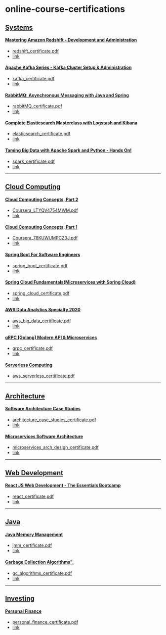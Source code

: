 # online-course-certifications

## <u>Systems</u>

#### [Mastering Amazon Redshift - Development and Administration](https://www.udemy.com/course/redshift-aws-amazon-development-administration-analytics-datawarehouse/)
  - [redshift_certificate.pdf](/redshift_certificate.pdf)
  - [link](https://udemy.com/certificate/UC-5d47d46d-00cc-4847-b0bf-0f78fc4cb9fa/)

#### [Apache Kafka Series - Kafka Cluster Setup & Administration](https://www.udemy.com/course/kafka-cluster-setup/)
  - [kafka_certificate.pdf](/kafka_certificate.pdf)
  - [link](https://udemy.com/certificate/UC-1b5597eb-8386-46d6-b70c-f6fe2f9ff53c)

#### [RabbitMQ: Asynchronous Messaging with Java and Spring](https://www.udemy.com/course/learn-rabbitmq-asynchronous-messaging-with-java-and-spring/)
  - [rabbitMQ_certificate.pdf](/rabbitMQ_certificate.pdf)
  - [link](https://udemy.com/certificate/UC-173690d5-558e-488a-89a0-e6639aef8b3b/)

#### [Complete Elasticsearch Masterclass with Logstash and Kibana](https://www.udemy.com/course/complete-elasticsearch-masterclass-with-kibana-and-logstash/)
  - [elasticsearch_certificate.pdf](/elasticsearch_certificate.pdf)
  - [link](https://udemy.com/certificate/UC-93710d6d-20f7-4a62-b971-f33f25397c44/)

#### [Taming Big Data with Apache Spark and Python - Hands On!](https://www.udemy.com/course/taming-big-data-with-apache-spark-hands-on/)
  - [spark_certificate.pdf](/spark_certificate.pdf)
  - [link](https://udemy.com/certificate/UC-0ce2489a-c252-4f28-b478-be9a46482bd4/)

<HR>

## <u>Cloud Computing</u>

#### [Cloud Computing Concepts, Part 2](https://www.coursera.org/learn/cloud-computing)
  - [Coursera_LTYQV4754MWM.pdf](/Coursera_LTYQV4754MWM.pdf)
  - [link](https://www.coursera.org/account/accomplishments/certificate/LTYQV4754MWM)

#### [Cloud Computing Concepts, Part 1](https://www.coursera.org/learn/cloud-computing)
  - [Coursera_78KUWUMPCZ3J.pdf](/Coursera_78KUWUMPCZ3J.pdf)
  - [link](https://www.coursera.org/account/accomplishments/records/78KUWUMPCZ3J)

#### [Spring Boot For Software Engineers](https://www.udemy.com/course/spring-boot-for-software-engineers/)
  - [spring_boot_certificate.pdf](/spring_boot_certificate.pdf)
  - [link](https://udemy.com/certificate/UC-824dde34-bb44-4e30-8875-730f120f2583/)

#### [Spring Cloud Fundamentals(Microservices with Spring Cloud)](https://udemy.com/course/microservices-with-spring-cloud)
  - [spring_cloud_certificate.pdf](/spring_cloud_certificate.pdf)
  - [link](https://udemy.com/certificate/UC-551be86e-f601-4698-9709-829a680f4b32/)

#### [AWS Data Analytics Specialty 2020](https://www.udemy.com/course/aws-big-data/)
  - [aws_big_data_certificate.pdf](/aws_big_data.pdf)
  - [link](https://udemy.com/certificate/UC-1b034964-a2a7-4222-a928-e40a710cf899/)


#### [gRPC [Golang] Modern API & Microservices](https://www.udemy.com/course/grpc-golang/)
  - [grpc_certificate.pdf](/grpc_certificate.pdf)
  - [link](https://udemy.com/certificate/UC-ead312b5-48fe-4ad2-9417-12808e90f44b/)


#### [Serverless Computing](https://udemy.com/course/aws-serverless-a-complete-introduction)
  - [aws_serverless_certificate.pdf](/aws_serverless_certificate.pdf)

<HR>


## <u>Architecture</u>

#### [Software Architecture Case Studies](https://udemy.com/course/software-architecture-case-studies)
  - [architecture_case_studies_certificate.pdf](/architecture_case_studies_certificate.pdf)
  - [link](https://udemy.com/certificate/UC-f9cb699e-19dc-4edc-a7d6-d078d88dda2d)

#### [Microservices Software Architecture](https://udemy.com/course/microservices-software-architecture-patterns-and-techniques)
  - [microservices_arch_design_certificate.pdf](/microservices_arch_design_certificate.pdf)
  - [link](https://udemy.com/certificate/UC-527fc6d4-8f69-4a7f-a45d-39f534c0e288/)

<HR>

## <u>Web Development</u>

#### [React JS Web Development - The Essentials Bootcamp](https://udemy.com/course/react-js-and-redux-mastering-web-apps)
  - [react_certificate.pdf](/react_certificate.pdf)
  - [link](https://www.udemy.com/certificate/UC-3b8e9672-ddd3-418c-9e31-f75ff27e5241)

<HR>


## <u>Java</u>

#### [Java Memory Management](https://www.udemy.com/course/java-memory-management/)
  - [jmm_certificate.pdf](/jmm_certificate.pdf)
  - [link](https://udemy.com/certificate/UC-c4007f71-f9f3-4ae9-9907-2f266bc6fabc)

#### [Garbage Collection Algorithms".](https://udemy.com/course/essentials-of-garbage-collectors)
  - [gc_algorithms_certificate.pdf](/gc_algorithms_certificate.pdf)
  - [link](https://www.udemy.com/certificate/UC-1d60a908-5215-477c-af21-8355a9a20604)

<HR>

## <u>Investing</u>

#### [Personal Finance](https://www.udemy.com/course/acorns-guide-to-personal-finance/)
  - [personal_finance_certificate.pdf](/personal_finance_certificate.pdf)
  - [link](https://udemy.com/certificate/UC-c61eb7c2-d4b6-4838-b5e9-56bb53abe5b3/)
